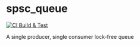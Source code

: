 # spsc_queue

[![CI Build & Test](https://github.com/paulhuggett/spsc_queue/actions/workflows/ci.yaml/badge.svg)](https://github.com/paulhuggett/spsc_queue/actions/workflows/ci.yaml)

A single producer, single consumer lock-free queue
